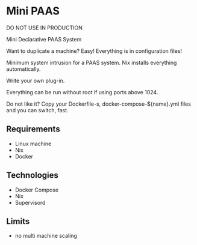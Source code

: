 Mini PAAS
=========

DO NOT USE IN PRODUCTION

Mini Declarative PAAS System

Want to duplicate a machine? Easy! Everything is in configuration files!

Minimum system intrusion for a PAAS system. Nix installs everything automatically.

Write your own plug-in.

Everything can be run without root if using ports above 1024.

Do not like it? Copy your Dockerfile-s, docker-compose-${name}.yml files and you can switch, fast.


Requirements
------------

- Linux machine
- Nix
- Docker


Technologies
------------

- Docker Compose
- Nix
- Supervisord


Limits
------

- no multi machine scaling
